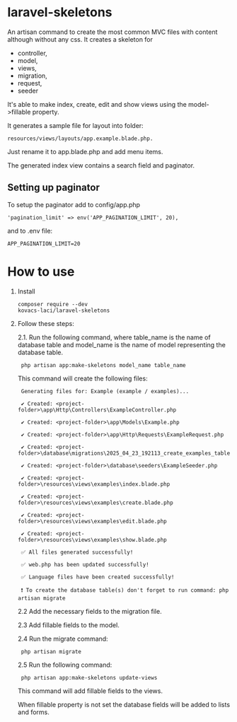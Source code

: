 # laravel-skeletons
An artisan command to create the most common MVC files with content although without any css. It creates a skeleton for
 - controller, 
 - model, 
 - views, 
 - migration, 
 - request, 
 - seeder

It's able to make index, create, edit and show views using the model->fillable property. 

It generates a sample file for layout into folder: 

    resources/views/layouts/app.example.blade.php. 

Just rename it to app.blade.php and add menu items.

The generated index view contains a search field and paginator. 

## Setting up paginator

To setup the paginator add to config/app.php

    'pagination_limit' => env('APP_PAGINATION_LIMIT', 20),

and to .env file:

    APP_PAGINATION_LIMIT=20


# How to use
1. Install
   
    <code>composer require --dev kovacs-laci/laravel-skeletons</code>


2. Follow these steps:

    2.1. Run the following command, where table_name is the name of database table and model_name is the name of model representing the database table. 

        php artisan app:make-skeletons model_name table_name

    This command will create the following files:

        Generating files for: Example (example / examples)...
        
        ✔ Created: <project-folder>\app\Http\Controllers\ExampleController.php
        
        ✔ Created: <project-folder>\app\Models\Example.php
        
        ✔ Created: <project-folder>\app\Http\Requests\ExampleRequest.php
        
        ✔ Created: <project-folder>\database\migrations\2025_04_23_192113_create_examples_table.php
        
        ✔ Created: <project-folder>\database\seeders\ExampleSeeder.php
        
        ✔ Created: <project-folder>\resources\views\examples\index.blade.php
        
        ✔ Created: <project-folder>\resources\views\examples\create.blade.php
        
        ✔ Created: <project-folder>\resources\views\examples\edit.blade.php
        
        ✔ Created: <project-folder>\resources\views\examples\show.blade.php
        
        ✅ All files generated successfully!
        
        ✅ web.php has been updated successfully!
        
        ✅ Language files have been created successfully!
        
        ❗ To create the database table(s) don't forget to run command: php artisan migrate

    2.2 Add the necessary fields to the migration file.

    2.3 Add fillable fields to the model.

    2.4 Run the migrate command:
    
        php artisan migrate

    2.5 Run the following command:

        php artisan app:make-skeletons update-views

    This command will add fillable fields to the views. 

    When fillable property is not set the database fields will be added to lists and forms.

